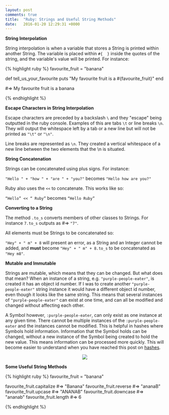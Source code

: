 ```yaml
---
layout: post
comments: true
title:  "Ruby: Strings and Useful String Methods"
date:   2016-01-20 12:29:31 +0000
---
```


<strong> String Interpolation </strong>

String interpolation is when a variable that stores a String is printed within another String. The variable is placed within `#{  }` inside the quotes of the string, and the variable's value will be printed. For instance:

{% highlight ruby %}
favourite_fruit = "banana"

def tell_us_your_favourite
  puts "My favourite fruit is a #{favourite_fruit}"
end
 
#=> My favourite fruit is a banana

{% endhighlight %}

<strong> Escape Characters in String Interpolation </strong>

Escape characters are preceded by a backslash `\` and they "escape" being outputted in the ruby console. Examples of this are tabs `\t` or line breaks `\n`. They will output the whitespace left by a tab or a new line but will not be printed as `"\t"` or `"\n"`.

Line breaks are represented as `\n`. They created a vertical whitespace of a new line between the two elements that the \n is situated.

<strong>String Concatenation</strong>

Strings can be concatenated using plus signs. For instance:

`"Hello " + "how " + "are " + "you?"` becomes `"Hello how are you?"`

Ruby also uses the `<<` to concatenate. This works like so:

`“Hello” << “ Ruby”` becomes `“Hello Ruby”`

<strong> Converting to a String </strong>

The method `.to_s` converts members of other classes to Strings. For instance `7.to_s` outputs as #=> `"7"`.

All elements must be Strings to be concatenated so:

`"Hey" + " m" + 8` will present an error, as a String and an Integer cannot be added, and <strong>must</strong> become `"Hey" + " m" + 8.to_s` to be concatenated as `"Hey m8"`.

<strong> Mutable and Immutable </strong>

Strings are mutable, which means that they can be changed. But what does that mean? When an instance of a string, e.g. `"purple-people-eater"`, is created it has an object id number. If I was to create another `"purple-people-eater"` string instance it would have a different object id number, even though it looks like the same string. This means that several instances of `"purple-people-eater"` can exist at one time, and can all be modified and changed without affecting each other.

A Symbol however, `:purple-people-eater`, can only exist as one instance at any given time. There cannot be multiple instances of the `:purple-people-eater` and the instances cannot be modified. This is helpful in hashes where Symbols hold information. Information that the Symbol holds can be changed, without a new instance of the Symbol being created to hold the new value. This means information can be processed more quickly. This will become easier to understand when you have reached this post on [hashes][hashes-post].

<p align="center">
<img src="http://2.bp.blogspot.com/-a-cGtL7Ua9g/VCL6nBO2N9I/AAAAAAAAE5k/ikGidEgFXuE/s1600/PPE2.png">
</p>

<strong> Some Useful String Methods </strong>


{% highlight ruby %}
favourite_fruit = "banana"

favourite_fruit.capitalize
#=> "Banana"
favourite_fruit.reverse
#=> "ananaB"
favourite_fruit.upcase
#=> "ANANAB"
favourite_fruit.downcase
#=> "ananab"
favourite_fruit.length
#=> 6

{% endhighlight %}

[hashes-post]: http://daisymolving.github.io/2016/01/22/hashes.html
